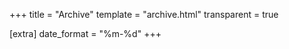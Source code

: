 +++
title = "Archive"
template = "archive.html"
transparent = true

[extra]
date_format = "%m-%d"
+++
